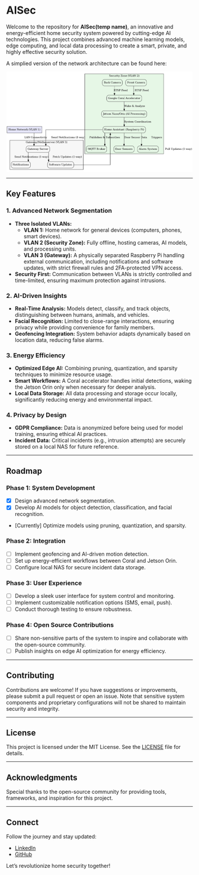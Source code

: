 # AISec
Welcome to the repository for **AISec(temp name)**, an innovative and energy-efficient home security system powered by cutting-edge AI technologies. This project combines advanced machine learning models, edge computing, and local data processing to create a smart, private, and highly effective security solution.

A simplied version of the network architecture can be found here:


![Network Architecture](docs/Simplified_Network_Architecture_.png)


---

## Key Features

### 1. **Advanced Network Segmentation**
- **Three Isolated VLANs:**
  - **VLAN 1:** Home network for general devices (computers, phones, smart devices).
  - **VLAN 2 (Security Zone):** Fully offline, hosting cameras, AI models, and processing units.
  - **VLAN 3 (Gateway):** A physically separated Raspberry Pi handling external communication, including notifications and software updates, with strict firewall rules and 2FA-protected VPN access.
- **Security First:** Communication between VLANs is strictly controlled and time-limited, ensuring maximum protection against intrusions.

### 2. **AI-Driven Insights**
- **Real-Time Analysis:** Models detect, classify, and track objects, distinguishing between humans, animals, and vehicles.
- **Facial Recognition:** Limited to close-range interactions, ensuring privacy while providing convenience for family members.
- **Geofencing Integration:** System behavior adapts dynamically based on location data, reducing false alarms.

### 3. **Energy Efficiency**
- **Optimized Edge AI:** Combining pruning, quantization, and sparsity techniques to minimize resource usage.
- **Smart Workflows:** A Coral accelerator handles initial detections, waking the Jetson Orin only when necessary for deeper analysis.
- **Local Data Storage:** All data processing and storage occur locally, significantly reducing energy and environmental impact.

### 4. **Privacy by Design**
- **GDPR Compliance:** Data is anonymized before being used for model training, ensuring ethical AI practices.
- **Incident Data:** Critical incidents (e.g., intrusion attempts) are securely stored on a local NAS for future reference.

---

## Roadmap

### Phase 1: System Development
- [x] Design advanced network segmentation.
- [x] Develop AI models for object detection, classification, and facial recognition.
- [Currently] Optimize models using pruning, quantization, and sparsity.

### Phase 2: Integration
- [ ] Implement geofencing and AI-driven motion detection.
- [ ] Set up energy-efficient workflows between Coral and Jetson Orin.
- [ ] Configure local NAS for secure incident data storage.

### Phase 3: User Experience
- [ ] Develop a sleek user interface for system control and monitoring.
- [ ] Implement customizable notification options (SMS, email, push).
- [ ] Conduct thorough testing to ensure robustness.

### Phase 4: Open Source Contributions
- [ ] Share non-sensitive parts of the system to inspire and collaborate with the open-source community.
- [ ] Publish insights on edge AI optimization for energy efficiency.

---

## Contributing

Contributions are welcome! If you have suggestions or improvements, please submit a pull request or open an issue. Note that sensitive system components and proprietary configurations will not be shared to maintain security and integrity.

---

## License

This project is licensed under the MIT License. See the [LICENSE](LICENSE) file for details.

---

## Acknowledgments

Special thanks to the open-source community for providing tools, frameworks, and inspiration for this project.

---

## Connect

Follow the journey and stay updated:
- [LinkedIn]([https://www.linkedin.com/in/johnny-johansson-vbg/])
- [GitHub](https://github.com/TheAICrafter)

Let’s revolutionize home security together!

